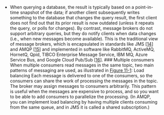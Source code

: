 *  When querying a database, the result is typically based on a point-in-time snapshot of the data;
if another client subsequently writes something to the database that changes the query result, the
first client does not find out that its prior result is now outdated (unless it repeats the query,
or polls for changes). By contrast, message brokers do not support arbitrary queries, but they do
notify clients when data changes (i.e., when new messages become available). 
This is the traditional view of message brokers, which is encapsulated in standards like JMS
[[14](ch11.html#Hapner2013uk)] and AMQP
[[15](ch11.html#Aiyagari2008th)] and implemented in software
like RabbitMQ, ActiveMQ, HornetQ, Qpid, TIBCO Enterprise Message Service, IBM MQ, Azure Service
Bus, and Google Cloud Pub/Sub
[[16](ch11.html#GooglePubSub)]. ### Multiple consumers 
When multiple consumers read messages in the same topic, two main patterns of messaging are
used, as illustrated in [Figure 11-1](#fig_stream_multi_consumer): Load balancing 
Each message is delivered to one of the consumers, so the consumers can share the work of
processing the messages in the topic. The broker may assign messages to consumers arbitrarily.
This pattern is useful when the messages are expensive to process, and so you want to be able to
add consumers to parallelize the processing. (In AMQP, you can implement load balancing by having
multiple clients consuming from the same queue, and in JMS it is called a shared subscription.)